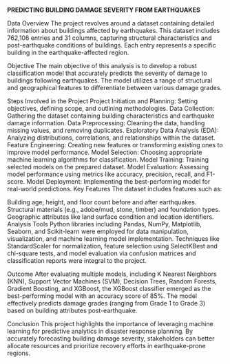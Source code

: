 **PREDICTING BUILDING DAMAGE SEVERITY FROM EARTHQUAKES**

Data Overview
The project revolves around a dataset containing detailed information about buildings affected by earthquakes. This dataset includes 762,106 entries and 31 columns, capturing structural characteristics and post-earthquake conditions of buildings. Each entry represents a specific building in the earthquake-affected region.

Objective
The main objective of this analysis is to develop a robust classification model that accurately predicts the severity of damage to buildings following earthquakes. The model utilizes a range of structural and geographical features to differentiate between various damage grades.

Steps Involved in the Project
Project Initiation and Planning: Setting objectives, defining scope, and outlining methodologies.
Data Collection: Gathering the dataset containing building characteristics and earthquake damage information.
Data Preprocessing: Cleaning the data, handling missing values, and removing duplicates.
Exploratory Data Analysis (EDA): Analyzing distributions, correlations, and relationships within the dataset.
Feature Engineering: Creating new features or transforming existing ones to improve model performance.
Model Selection: Choosing appropriate machine learning algorithms for classification.
Model Training: Training selected models on the prepared dataset.
Model Evaluation: Assessing model performance using metrics like accuracy, precision, recall, and F1-score.
Model Deployment: Implementing the best-performing model for real-world predictions.
Key Features
The dataset includes features such as:

Building age, height, and floor count before and after earthquakes.
Structural materials (e.g., adobe/mud, stone, timber) and foundation types.
Geographic attributes like land surface condition and location identifiers.
Analysis Tools
Python libraries including Pandas, NumPy, Matplotlib, Seaborn, and Scikit-learn were employed for data manipulation, visualization, and machine learning model implementation. Techniques like StandardScaler for normalization, feature selection using SelectKBest and chi-square tests, and model evaluation via confusion matrices and classification reports were integral to the project.

Outcome
After evaluating multiple models, including K Nearest Neighbors (KNN), Support Vector Machines (SVM), Decision Trees, Random Forests, Gradient Boosting, and XGBoost, the XGBoost classifier emerged as the best-performing model with an accuracy score of 85%. The model effectively predicts damage grades (ranging from Grade 1 to Grade 3) based on building attributes post-earthquake.

Conclusion
This project highlights the importance of leveraging machine learning for predictive analytics in disaster response planning. By accurately forecasting building damage severity, stakeholders can better allocate resources and prioritize recovery efforts in earthquake-prone regions.




